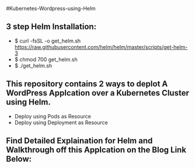 #Kubernetes-Wordpress-using-Helm

## 3 step Helm Installation:
* $ curl -fsSL -o get_helm.sh https://raw.githubusercontent.com/helm/helm/master/scripts/get-helm-3
* $ chmod 700 get_helm.sh
* $ ./get_helm.sh

## This repository contains 2 ways to deplot A WordPress Applcation over a Kubernetes Cluster using Helm.

* Deploy using Pods as Resource
* Deploy using Deployment as Resource

## Find Detailed Explaination for Helm and Walkthrough off this Applcation on the Blog Link Below:
